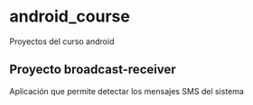 # android_course
Proyectos del curso android

## Proyecto broadcast-receiver
Aplicación que permite detectar los mensajes SMS del sistema